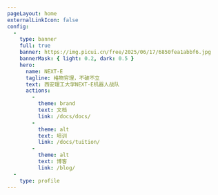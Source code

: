 ```yaml
---
pageLayout: home
externalLinkIcon: false
config:
  -
    type: banner
    full: true
    banner: https://img.picui.cn/free/2025/06/17/6850fea1abbf6.jpg
    bannerMask: { light: 0.2, dark: 0.5 }
    hero:
      name: NEXT-E
      tagline: 格物穷理，不破不立
      text: 西安理工大学NEXT-E机器人战队
      actions:
        -
          theme: brand
          text: 文档
          link: /docs/docs/
        -
          theme: alt
          text: 培训
          link: /docs/tuition/
        -
          theme: alt
          text: 博客
          link: /blog/
  -
    type: profile
---
```

